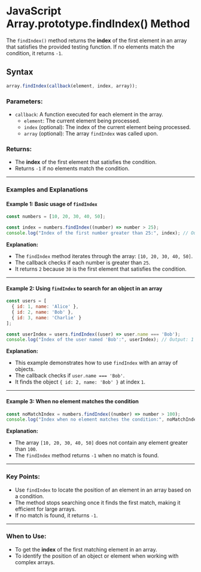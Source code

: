 
# JavaScript Array.prototype.findIndex() Method

The `findIndex()` method returns the **index** of the first element in an array that satisfies the provided testing function. If no elements match the condition, it returns `-1`.

## Syntax
```javascript
array.findIndex(callback(element, index, array));
```

### Parameters:
- `callback`: A function executed for each element in the array.
  - `element`: The current element being processed.
  - `index` (optional): The index of the current element being processed.
  - `array` (optional): The array `findIndex` was called upon.

### Returns:
- The **index** of the first element that satisfies the condition.
- Returns `-1` if no elements match the condition.

---

### Examples and Explanations

#### Example 1: Basic usage of `findIndex`
```javascript
const numbers = [10, 20, 30, 40, 50];

const index = numbers.findIndex((number) => number > 25);
console.log("Index of the first number greater than 25:", index); // Output: 2
```
**Explanation:**
- The `findIndex` method iterates through the array: `[10, 20, 30, 40, 50]`.
- The callback checks if each number is greater than `25`.
- It returns `2` because `30` is the first element that satisfies the condition.

---

#### Example 2: Using `findIndex` to search for an object in an array
```javascript
const users = [
  { id: 1, name: 'Alice' },
  { id: 2, name: 'Bob' },
  { id: 3, name: 'Charlie' }
];

const userIndex = users.findIndex((user) => user.name === 'Bob');
console.log("Index of the user named 'Bob':", userIndex); // Output: 1
```
**Explanation:**
- This example demonstrates how to use `findIndex` with an array of objects.
- The callback checks if `user.name === 'Bob'`.
- It finds the object `{ id: 2, name: 'Bob' }` at index `1`.

---

#### Example 3: When no element matches the condition
```javascript
const noMatchIndex = numbers.findIndex((number) => number > 100);
console.log("Index when no element matches the condition:", noMatchIndex); // Output: -1
```
**Explanation:**
- The array `[10, 20, 30, 40, 50]` does not contain any element greater than `100`.
- The `findIndex` method returns `-1` when no match is found.

---

### Key Points:
- Use `findIndex` to locate the position of an element in an array based on a condition.
- The method stops searching once it finds the first match, making it efficient for large arrays.
- If no match is found, it returns `-1`.

---

### When to Use:
- To get the **index** of the first matching element in an array.
- To identify the position of an object or element when working with complex arrays.

